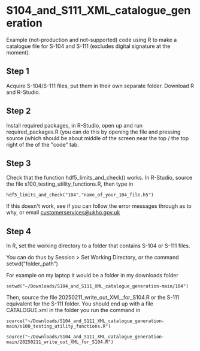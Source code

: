# S104_and_S111_XML_catalogue_generation

Example (not-production and not-supported) code using R to make a catalogue file for S-104 and S-111 (excludes digital signature at the moment). 

## Step 1 

Acquire S-104/S-111 files, put them in their own separate folder. Download R and R-Studio.

## Step 2

Install required packages, in R-Studio, open up and run required_packages.R (you can do this by opening the file and pressing source (which should be about middle of the screen near the top / the top right of the of the "code" tab.

## Step 3

Check that the function hdf5_limits_and_check() works. In R-Studio, source the file s100_testing_utility_functions.R, then type in

`hdf5_limits_and_check("104","name_of_your_104_file.h5")`

If this doesn't work, see if you can follow the error messages through as to why, or email customerservices@ukho.gov.uk

## Step 4

In R, set the working directory to a folder that contains S-104 or S-111 files.

You can do thus by Session > Set Working Directory, or the command setwd("folder_path")

For example on my laptop it would be a folder in my downloads folder

`setwd("~/Downloads/S104_and_S111_XML_catalogue_generation-main/104")`

Then, source the file 20250211_write_out_XML_for_S104.R or the S-111 equivalent for the S-111 folder. You should end up with a file CATALOGUE.xml in the folder you run the command in

`source("~/Downloads/S104_and_S111_XML_catalogue_generation-main/s100_testing_utility_functions.R")`

`source("~/Downloads/S104_and_S111_XML_catalogue_generation-main/20250211_write_out_XML_for_S104.R")`

